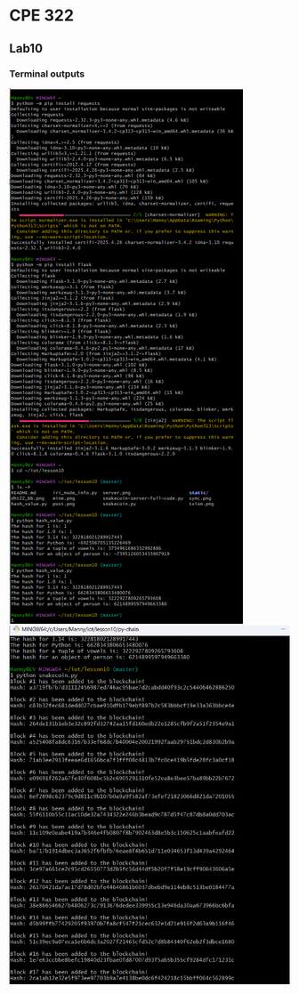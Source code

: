 # CPE 322
## Lab10
### Terminal outputs

![Image](https://github.com/Mannyv443/Design-6/blob/1905ded11d62e95926e253d599d8a37139ed8f32/Lab10/Lab10-1.png)
![Image](https://github.com/Mannyv443/Design-6/blob/8b321d823e42117ac3a60e63e6c555a26463ba6a/Lab10/Lab10-2.png)
